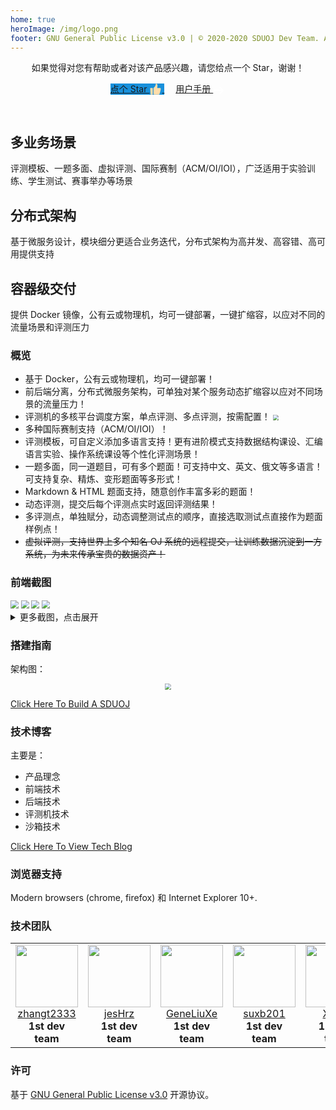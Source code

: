 ```yaml
---
home: true
heroImage: /img/logo.png
footer: GNU General Public License v3.0 | © 2020-2020 SDUOJ Dev Team. All Rights Reserved
---
```


<header class="hero">
	<span>如果觉得对您有帮助或者对该产品感兴趣，请您给点一个 Star，谢谢！</span>
	<p class="action">
		<a href="https://github.com/SDUOJ/OnlineJudge" target="_blank" class="nav-link action-button" style="background-color: #1890db;     border-bottom: 1px solid #1890db;">
			点个 Star
			<span style="vertical-align: middle;">
				<svg t="1606100606718" class="icon" viewBox="0 0 1024 1024" version="1.1" xmlns="http://www.w3.org/2000/svg" p-id="2797" width="20" height="20" >
					<path d="M884.875894 423.143253 646.970506 423.143253c92.185562-340.464205-63.516616-357.853247-63.516616-357.853247-65.993017 0-52.312436 52.182476-57.3031 60.881602 0 166.502152-176.849824 296.971645-176.849824 296.971645l0 472.171899c0 46.607504 63.516616 63.393819 88.433098 63.393819l357.452111 0c33.641191 0 61.036122-88.224344 61.036122-88.224344 88.434122-300.70569 88.434122-390.177444 88.434122-390.177444C944.657442 418.179195 884.875894 423.143253 884.875894 423.143253L884.875894 423.143253 884.875894 423.143253zM884.875894 423.143253" p-id="2798" fill="#ffddaa"></path>
					<path d="M251.671415 423.299819 109.214912 423.299819c-29.420053 0-29.873378 28.89612-29.873378 28.89612l29.420053 476.202703c0 30.309306 30.361495 30.309306 30.361495 30.309306L262.420223 958.707948c25.686009 0 25.458835-20.049638 25.458835-20.049638L287.879058 459.411271C287.879058 422.837284 251.671415 423.299819 251.671415 423.299819L251.671415 423.299819 251.671415 423.299819zM251.671415 423.299819" p-id="2799" fill="#ffddaa"></path>
				</svg>
			</span>
		</a>
		&emsp;
		<a href="/user-manual/client-manual-home.html" class="nav-link action-button">
			用户手册
			<span style="vertical-align: middle;">
				<svg t="1606101931273" class="icon" viewBox="0 0 1024 1024" version="1.1" xmlns="http://www.w3.org/2000/svg" p-id="6281" width="20" height="20">
					<path d="M837.9904 570.0608H124.5696a29.0304 29.0304 0 0 1-29.0304-29.0304V482.9696a29.0304 29.0304 0 0 1 29.0304-29.0304h713.4208z" fill="#ffffff" p-id="6282"></path>
					<path d="M561.3056 808.96l-40.96-40.96a28.928 28.928 0 0 1 0-40.96l215.04-215.04-215.04-215.04a28.9792 28.9792 0 0 1 0-40.96l40.96-40.96a28.9792 28.9792 0 0 1 40.96 0l296.96 296.96-296.96 296.96a28.9792 28.9792 0 0 1-40.96 0z" fill="#ffffff" p-id="6283"></path>
				</svg>
			</span>
		</a>
	</p>
</header>

<div class="features">
	<div class="feature">
		<h2>多业务场景</h2> 
		<p>评测模板、一题多面、虚拟评测、国际赛制（ACM/OI/IOI），广泛适用于实验训练、学生测试、赛事举办等场景</p>
	</div>
	<div class="feature">
		<h2>分布式架构</h2> 
		<p>基于微服务设计，模块细分更适合业务迭代，分布式架构为高并发、高容错、高可用提供支持</p>
	</div>
	<div class="feature">
		<h2>容器级交付</h2> 
		<p>提供 Docker 镜像，公有云或物理机，均可一键部署，一键扩缩容，以应对不同的流量场景和评测压力</p>
	</div>
</div>


### 概览

* 基于 Docker，公有云或物理机，均可一键部署！
* 前后端分离，分布式微服务架构，可单独对某个服务动态扩缩容以应对不同场景的流量压力！
* 评测机的多核平台调度方案，单点评测、多点评测，按需配置！  <img src="/img/image-20201122203804615.png" style="zoom: 55%;vertical-align: middle;" />
* 多种国际赛制支持（ACM/OI/IOI）！
* 评测模板，可自定义添加多语言支持！更有进阶模式支持数据结构课设、汇编语言实验、操作系统课设等个性化评测场景！
* 一题多面，同一道题目，可有多个题面！可支持中文、英文、俄文等多语言！可支持复杂、精炼、变形题面等多形式！
* Markdown & HTML 题面支持，随意创作丰富多彩的题面！
* 动态评测，提交后每个评测点实时返回评测结果！
* 多评测点，单独赋分，动态调整测试点的顺序，直接选取测试点直接作为题面样例点！
* ~~虚拟评测，支持世界上多个知名 OJ 系统的远程提交，让训练数据沉淀到一方系统，为未来传承宝贵的数据资产！~~

### 前端截图

<img src="/img/image-20201122210911513.png" style="zoom:80%;" />

<img src="/img/image-20201122211144679.png" style="zoom:80%;" />

<img src="/img/image-20201122211232174.png" style="zoom:80%;" />

<img src="/img/image-20201122212148575.png" style="zoom:80%;" />

<details>
<summary>更多截图，点击展开</summary>
<br>

<img src="/img/image-20201122210935648.png" style="zoom:80%;" />

<img src="/img/image-20201122211308172.png" style="zoom:80%;" />


<img src="/img/image-20201122212415897.png" style="zoom:80%;" />

<img src="/img/image-20201122212452051.png" style="zoom:80%;" />

<img src="/img/image-20201122212524787.png" style="zoom:80%;" />

<img src="/img/image-20201122212606712.png" style="zoom:80%;" />

<img src="/img/image-20201122212903607.png" style="zoom:80%;" />

<img src="/img/image-20201122212835905.png" style="zoom:80%;" />

</details>

### 搭建指南

架构图： 

<div style="text-align: center;"><img src="/img/image-20201122204545807.png" style="zoom: 60%;"></div>

[Click Here To Build A SDUOJ](/building-guide/)

### 技术博客

主要是：
* 产品理念
* 前端技术
* 后端技术
* 评测机技术
* 沙箱技术

[Click Here To View Tech Blog](/technology-blog/)


### 浏览器支持

Modern browsers (chrome, firefox) 和 Internet Explorer 10+.

### 技术团队

<table>
    <tr>
        <td align="center">
            <a href="https://github.com/zhangt2333" target="_blank">
                <img src="https://github.com/zhangt2333.png?s=64" width="100px;"/>
                <br />
                zhangt2333
            </a>
            <br />
            <strong> 1st dev team </strong>
        </td>
        <td align="center">
            <a href="https://github.com/jesHrz" target="_blank">
                <img src="https://github.com/jesHrz.png?s=64" width="100px;"/>
                <br />
                jesHrz
            </a>
            <br />
            <strong> 1st dev team </strong>
        </td>
        <td align="center">
            <a href="https://github.com/GeneLiuXe" target="_blank">
                <img src="https://github.com/GeneLiuXe.png?s=64" width="100px;"/>
                <br />
                GeneLiuXe
            </a>
            <br />
            <strong> 1st dev team </strong>
        </td>
        <td align="center">
            <a href="https://github.com/suxb201" target="_blank">
                <img src="https://github.com/suxb201.png?s=64" width="100px;"/>
                <br />
                suxb201
            </a>
            <br />
            <strong> 1st dev team </strong>
        </td>
        <td align="center">
            <a href="https://github.com/Xrvitd" target="_blank">
                <img src="https://github.com/Xrvitd.png?s=64" width="100px;"/>
                <br />
                Xrvitd
            </a>
            <br />
            <strong> 1st dev team </strong>
        </td>
    </tr>
</table>

### 许可

基于 [GNU General Public License v3.0](https://www.gnu.org/licenses/gpl-3.0.en.html) 开源协议。

